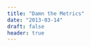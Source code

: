 ```yaml
---
title: "Damn the Metrics"
date: "2013-03-14"
draft: false
header: true
---
```


```rimg {alt="Damn the Metrics, Full Speed Ahead.", src="/images/damn.png"}
```